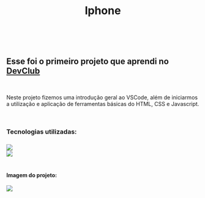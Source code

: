 <h1 align="center">Iphone<h1>
  <br>
<h2>Esse foi o primeiro projeto que aprendi no <a href="https://rodolfomori.com.br/devclub">DevClub<a></h2>
  <br>
<p>Neste projeto fizemos uma introdução geral ao VSCode, além de iniciarmos a utilização e aplicação de ferramentas básicas do HTML, CSS e Javascript.<p>
  <br> 
<h3>Tecnologias utilizadas:<h3>
<img src="https://img.shields.io/badge/HTML5-E34F26?style=for-the-badge&logo=html5&logoColor=white">
  <br>
<img src="https://img.shields.io/badge/CSS3-1572B6?style=for-the-badge&logo=css3&logoColor=white">
  <br>
  <br>
<h4>Imagem do projeto:</h4>
<img src="https://github.com/Brucaraujo777/Projeto1-Iphone/blob/master/img/Captura%20de%20tela%202023-05-08%20180519.png?raw=true">
